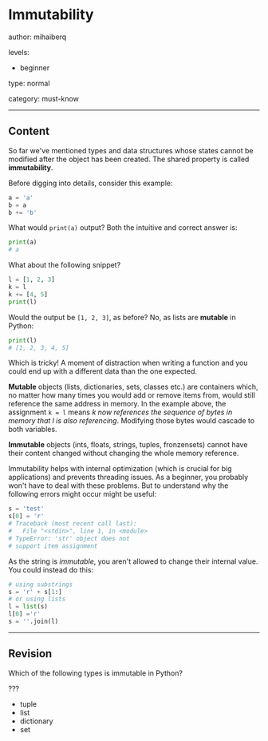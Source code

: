 # Immutability
author: mihaiberq

levels:

  - beginner

type: normal

category: must-know

---
## Content

So far we've mentioned types and data structures whose states cannot be modified after the object has been created. The shared property is called **immutability**.

Before digging into details, consider this example:
```python
a = 'a'
b = a
b += 'b'
```
What would `print(a)` output? Both the intuitive and correct answer is:
```python
print(a)
# a
```
What about the following snippet?
```python
l = [1, 2, 3]
k = l
k += [4, 5]
print(l)
```
Would the output be `[1, 2, 3]`, as before? No, as lists are **mutable** in Python:
```python
print(l)
# [1, 2, 3, 4, 5]
```
Which is tricky! A moment of distraction when writing a function and you could end up with a different data than the one expected.

**Mutable** objects (lists, dictionaries, sets, classes etc.) are containers which, no matter how many times you would add or remove items from, would still reference the same address in memory. In the example above, the assignment `k = l` means *k now references the sequence of bytes in memory that l is also referencing*. Modifying those bytes would cascade to both variables.

**Immutable** objects (ints, floats, strings, tuples, fronzensets) cannot have their content changed without changing the whole memory reference.

Immutability helps with internal optimization (which is crucial for big applications) and prevents threading issues. As a beginner, you probably won't have to deal with these problems. But to understand why the following errors might occur might be useful:
```python
s = 'test'
s[0] = 'r'
# Traceback (most recent call last):
#   File "<stdin>", line 1, in <module>
# TypeError: 'str' object does not
# support item assignment
```
As the string is *immutable*, you aren't allowed to change their internal value. You could instead do this:
```python
# using substrings
s = 'r' + s[1:]
# or using lists
l = list(s)
l[0] ='r'
s = ''.join(l)
```

---
## Revision

Which of the following types is immutable in Python?

???
* tuple
* list
* dictionary
* set
